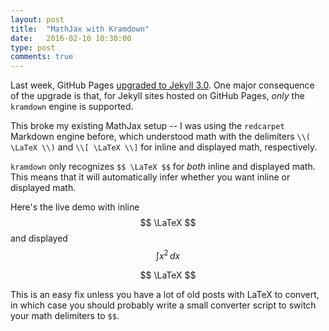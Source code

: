 ```yaml
---
layout: post
title:  "MathJax with Kramdown"
date:   2016-02-10 10:30:00
type: post
comments: true
---
```

Last week, GitHub Pages [upgraded to Jekyll 3.0][jekyll].
One major consequence of the upgrade is that, for Jekyll sites hosted on GitHub Pages, _only_ the `kramdown` engine is supported.

This broke my existing MathJax setup -- I was using the `redcarpet` Markdown engine before, which understood math with the delimiters `\\( \LaTeX \\)` and `\\[ \LaTeX \\]` for inline and displayed math, respectively.

`kramdown` only recognizes `$$ \LaTeX $$` for _both_ inline and displayed math.
This means that it will automatically infer whether you want inline or displayed math.

Here's the live demo with inline $$ \LaTeX $$ and displayed $$ \int x^2 \, dx $$

$$ \LaTeX $$

This is an easy fix unless you have a lot of old posts with LaTeX to convert, in which case you should probably write a small converter script to switch your math delimiters to `$$`. 

[jekyll]:https://github.com/blog/2100-github-pages-now-faster-and-simpler-with-jekyll-3-0
